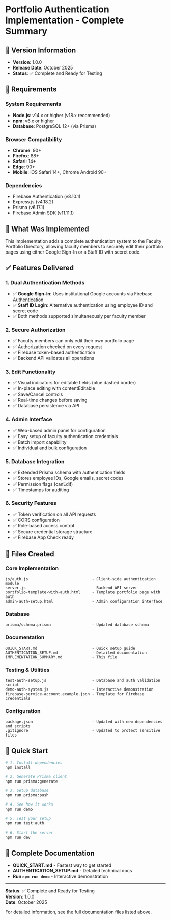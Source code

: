# Portfolio Authentication Implementation - Complete Summary

## 📌 Version Information

- **Version**: 1.0.0
- **Release Date**: October 2025
- **Status**: ✅ Complete and Ready for Testing

## 🔧 Requirements

### System Requirements
- **Node.js**: v14.x or higher (v18.x recommended)
- **npm**: v6.x or higher
- **Database**: PostgreSQL 12+ (via Prisma)

### Browser Compatibility
- **Chrome**: 90+
- **Firefox**: 88+
- **Safari**: 14+
- **Edge**: 90+
- **Mobile**: iOS Safari 14+, Chrome Android 90+

### Dependencies
- Firebase Authentication (v8.10.1)
- Express.js (v4.18.2)
- Prisma (v6.17.1)
- Firebase Admin SDK (v11.11.1)

## 🎯 What Was Implemented

This implementation adds a complete authentication system to the Faculty Portfolio Directory, allowing faculty members to securely edit their portfolio pages using either Google Sign-In or a Staff ID with secret code.

## ✅ Features Delivered

### 1. **Dual Authentication Methods**
- ✅ **Google Sign-In**: Uses institutional Google accounts via Firebase Authentication
- ✅ **Staff ID Login**: Alternative authentication using employee ID and secret code
- ✅ Both methods supported simultaneously per faculty member

### 2. **Secure Authorization**
- ✅ Faculty members can only edit their own portfolio page
- ✅ Authorization checked on every request
- ✅ Firebase token-based authentication
- ✅ Backend API validates all operations

### 3. **Edit Functionality**
- ✅ Visual indicators for editable fields (blue dashed border)
- ✅ In-place editing with contentEditable
- ✅ Save/Cancel controls
- ✅ Real-time changes before saving
- ✅ Database persistence via API

### 4. **Admin Interface**
- ✅ Web-based admin panel for configuration
- ✅ Easy setup of faculty authentication credentials
- ✅ Batch import capability
- ✅ Individual and bulk configuration

### 5. **Database Integration**
- ✅ Extended Prisma schema with authentication fields
- ✅ Stores employee IDs, Google emails, secret codes
- ✅ Permission flags (canEdit)
- ✅ Timestamps for auditing

### 6. **Security Features**
- ✅ Token verification on all API requests
- ✅ CORS configuration
- ✅ Role-based access control
- ✅ Secure credential storage structure
- ✅ Firebase App Check ready

## 📁 Files Created

### Core Implementation
```
js/auth.js                            - Client-side authentication module
server.js                             - Backend API server
portfolio-template-with-auth.html     - Template portfolio page with auth
admin-auth-setup.html                 - Admin configuration interface
```

### Database
```
prisma/schema.prisma                  - Updated database schema
```

### Documentation
```
QUICK_START.md                        - Quick setup guide
AUTHENTICATION_SETUP.md               - Detailed documentation
IMPLEMENTATION_SUMMARY.md             - This file
```

### Testing & Utilities
```
test-auth-setup.js                    - Database and auth validation script
demo-auth-system.js                   - Interactive demonstration
firebase-service-account.example.json - Template for Firebase credentials
```

### Configuration
```
package.json                          - Updated with new dependencies and scripts
.gitignore                            - Updated to protect sensitive files
```

## 🚀 Quick Start

```bash
# 1. Install dependencies
npm install

# 2. Generate Prisma client
npm run prisma:generate

# 3. Setup database
npm run prisma:push

# 4. See how it works
npm run demo

# 5. Test your setup
npm run test:auth

# 6. Start the server
npm run dev
```

## 📖 Complete Documentation

- **QUICK_START.md** - Fastest way to get started
- **AUTHENTICATION_SETUP.md** - Detailed technical docs
- **Run `npm run demo`** - Interactive demonstration

---

**Status**: ✅ Complete and Ready for Testing  
**Version**: 1.0.0  
**Date**: October 2025  

For detailed information, see the full documentation files listed above.
